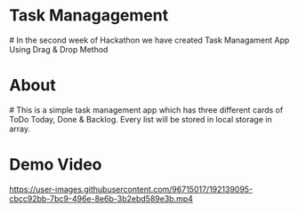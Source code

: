 <h1>Task Managagement</h1>
# In the second week of Hackathon we have created Task Managament App Using Drag & Drop Method
<h1>About</h1>
# This is a simple task management app which has three different cards of ToDo Today, Done & Backlog. Every list will be stored in local storage in array. </p>
<h1>Demo Video</h1>

https://user-images.githubusercontent.com/96715017/192139095-cbcc92bb-7bc9-496e-8e6b-3b2ebd589e3b.mp4

